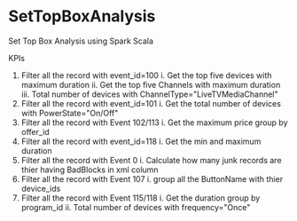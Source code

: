# SetTopBoxAnalysis
Set Top Box Analysis using Spark Scala


KPIs 
1. Filter all the record with event_id=100 
  i. Get the top five devices with maximum duration 
  ii. Get the top five Channels with maximum duration 
  iii. Total number of devices with ChannelType="LiveTVMediaChannel" 
2. Filter all the record with event_id=101 
  i. Get the total number of devices with PowerState="On/Off" 
3. Filter all the record with Event 102/113 
  i. Get the maximum price group by offer_id 
4. Filter all the record with event_id=118 
  i. Get the min and maximum duration 
5. Filter all the record with Event 0 
  i. Calculate how many junk records are thier having BadBlocks in xml column 
6. Filter all the record with Event 107 
  i. group all the ButtonName with thier device_ids 
7. Filter all the record with Event 115/118 
  i. Get the  duration group by program_id 
  ii. Total number of devices with frequency="Once" 
